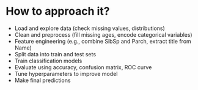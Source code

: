 # How to approach it?
- Load and explore data (check missing values, distributions)
- Clean and preprocess (fill missing ages, encode categorical variables)
- Feature engineering (e.g., combine SibSp and Parch, extract title from Name)
- Split data into train and test sets
- Train classification models
- Evaluate using accuracy, confusion matrix, ROC curve
- Tune hyperparameters to improve model
- Make final predictions
